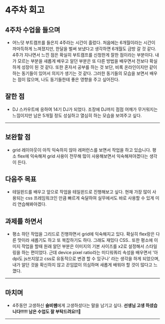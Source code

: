 # 4주차 회고

## 4주차 수업을 들으며

- 어느덧 부트캠프를 들은지 4주라는 시간이 흘렀다. 처음에는 6개월이라는 시간이 까마득하게 느껴졌지만, 한달을 벌써 보냈다고 생각하면 6개월도 금방 갈 것 같다. 4주가 지나면서 느낀 점은 확실히 부트캠프를 신청한게 잘한 점이라는 부분이다. 내가 모르는 부분을 새롭게 배우고 알던 부분은 또 다른 방법을 배우면서 전보다 확실하게 성장이 된 것 같다. 또한 혼자서 공부를 하는 것 보단, 비록 온라인이지만 같이 하는 동기들이 있어서 의지가 생기는 것 같다. 그러한 동기들의 모습을 보면서 배우는 점이 많으며, 나도 동기들한테 좋은 영향을 주고 싶어진다.

## 잘한 점

- DJ 스카우트에 응하여 14기 DJ가 되었다. 조장에 DJ까지 점점 어깨가 무거워지는 느낌이지만 남은 5개월 정도 성실하고 열심히 하는 모습을 보여주고 싶다.

---

## 보완할 점

- grid 레이아웃이 아직 익숙하지 않아 레퍼런스를 보면서 작업을 하고 있습니다. 평소 flex에 익숙해져 grid 사용이 전무해 많이 사용해보면서 익숙해져야겠다는 생각이 든다.

## 다음주 목표

- 테일윈드를 배우고 앞으로 작업을 테일윈드로 진행해보고 싶다. 현재 가장 많이 사용되는 css 프레임워크인 만큼 빠르게 숙달하여 실무에서도 바로 사용할 수 있게 미리 연습해봐야겠다.

## 과제를 하면서

- 평소 하던 작업을 그리드로 진행하면서 grid에 익숙해지고 있다. 확실히 flex랑은 다른 맛이라 새롭기도 하고 또 복잡하기도 하다. 그래도 재밌다 CSS.. 또한 평소에 이미지 작업을 할때 원래 알던 부분은 이미지의 기본 사이즈를 x2로 설정해서 스타일링을 하는 편이었다. 근데 device pixel ratio라는 미디워쿼리 속성을 배우면서 '아 dpi도 js쓰지않고 css로 유동적으로 변경 할 수 있구나' 라는 생각을 하게 되었으며, 내가 알던 것을 확신하지 않고 끈임없이 의심하며 새롭게 배워야 할 것이 많다고 느꼈다.

---

## 마치며

- 4주동안 고생하신 **슬비쌤**에게 고생하셨다는 말을 남기고 싶다. **선생님 고생 하셨습니다!!!!! 남은 수업도 잘 부탁드려요!!🫶**

---
